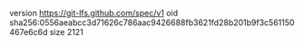 version https://git-lfs.github.com/spec/v1
oid sha256:0556aeabcc3d71626c786aac9426688fb3621fd28b201b9f3c561150467e6c6d
size 2121
